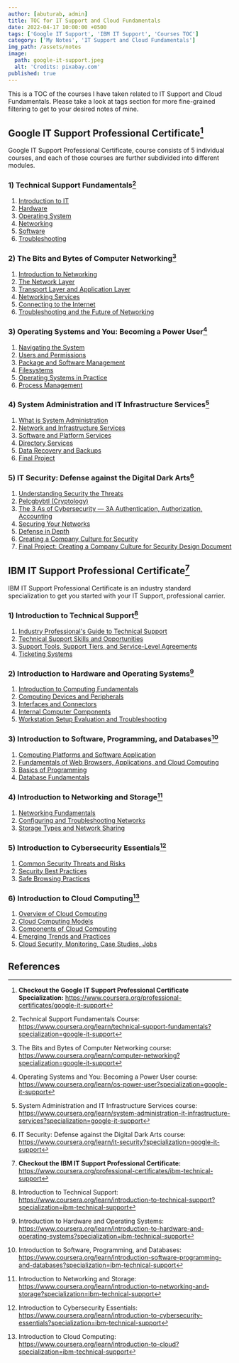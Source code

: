 ```yaml
---
author: [abuturab, admin]
title: TOC for IT Support and Cloud Fundamentals
date: 2022-04-17 10:00:00 +0500
tags: ['Google IT Support', 'IBM IT Support', 'Courses TOC']
category: ['My Notes', 'IT Support and Cloud Fundamentals']
img_path: /assets/notes
image:
  path: google-it-support.jpeg
  alt: 'Credits: pixabay.com'
published: true
---
```


This is a TOC of the courses I have taken related to IT Support and Cloud Fundamentals. Please take a look at tags section for more fine-grained filtering to get to your desired notes of mine.


## **Google IT Support Professional Certificate[^1]**

Google IT Support Professional Certificate, course consists of 5 individual courses, and each of those courses are further subdivided into different modules.

### **1) Technical Support Fundamentals[^2]**

1. [Introduction to IT](/posts/introduction-to-it)
2. [Hardware](/posts/hardware)
3. [Operating System](/posts/operating-system)
4. [Networking](/posts/networking)
5. [Software](/posts/software)
6. [Troubleshooting](/posts/troubleshooting)

### **2) The Bits and Bytes of Computer Networking[^3]**

1. [Introduction to Networking](/posts/introduction-to-networking)
2. [The Network Layer](/posts/the-network-layer)
3. [Transport Layer and Application Layer](/posts/transport-layer-and-application-layer)
4. [Networking Services](/posts/networking-services)
5. [Connecting to the Internet](/posts/connecting-to-the-internet)
6. [Troubleshooting and the Future of Networking](/posts/troubleshooting-and-the-future-of-networking)

### **3) Operating Systems and You: Becoming a Power User[^4]**

1. [Navigating the System](/posts/navigating-the-system)
2. [Users and Permissions](/posts/users-and-permissions)
3. [Package and Software Management](/posts/package-and-software-management)
4. [Filesystems](/posts/filesystems)
5. [Operating Systems in Practice](/posts/operating-systems-in-practice)
6. [Process Management](/posts/process-management)

### **4) System Administration and IT Infrastructure Services[^5]**

1. [What is System Administration](/posts/what-is-system-administration)
2. [Network and Infrastructure Services](/posts/network-and-infrastructure-services)
3. [Software and Platform Services](/posts/software-and-platform-services)
4. [Directory Services](/posts/directory-services)
5. [Data Recovery and Backups](/posts/data-recovery-and-backups)
6. [Final Project](/posts/sysadmin-and-it-infrastructure-services-final-project)

### **5) IT Security: Defense against the Digital Dark Arts[^6]**

1. [Understanding Security the Threats](/posts/understanding-the-security-threats)
2. [Pelcgbybtl (Cryptology)](/posts/pelcgbybtl)
3. [The 3 As of Cybersecurity — 3A Authentication, Authorization, Accounting](/posts/the-3as-of-cybersecurity)
4. [Securing Your Networks](/posts/securing-your-networks)
5. [Defense in Depth](/posts/defense-in-depth)
6. [Creating a Company Culture for Security](/posts/creating-a-company-culture-for-security)
7. [Final Project: Creating a Company Culture for Security Design Document](/posts/creating-a-company-culture-for-security-design-document)

## **IBM IT Support Professional Certificate[^7]**

IBM IT Support Professional Certificate is an industry standard specialization to get you started with your IT Support, professional carrier.

### **1) Introduction to Technical Support[^8]**

  1. [Industry Professional's Guide to Technical Support](/posts/industry-professionals-guide-to-technical-support)
  2. [Technical Support Skills and Opportunities](/posts/technical-support-skills-and-opportunities)
  3. [Support Tools, Support Tiers, and Service-Level Agreements](/posts/support-tools-support-tiers-and-service-level-agreements)
  4. [Ticketing Systems](/posts/ticketing-systems)

### **2) Introduction to Hardware and Operating Systems[^9]**

1. [Introduction to Computing Fundamentals](/posts/introduction-to-computing-fundamentals)
2. [Computing Devices and Peripherals](/posts/computing-devices-and-peripherals)
3. [Interfaces and Connectors](/posts/interfaces-and-connectors)
4. [Internal Computer Components](/posts/internal-computer-components)
5. [Workstation Setup Evaluation and Troubleshooting](/posts/workstation-setup-evaluation-and-troubleshooting)

### **3) Introduction to Software, Programming, and Databases[^10]**

1. [Computing Platforms and Software Application](/posts/computing-platforms-and-software-application)
2. [Fundamentals of Web Browsers, Applications, and Cloud Computing](/posts/fundamentals-of-web-browsers-applications-and-cloud-computing)
3. [Basics of Programming](/posts/basics-of-programming)
4. [Database Fundamentals](/posts/database-fundamentals)

### **4) Introduction to Networking and Storage[^11]**

1. [Networking Fundamentals](/posts/networking-fundamentals)
2. [Configuring and Troubleshooting Networks](/posts/configuring-and-troubleshooting-networks)
3. [Storage Types and Network Sharing](/posts/storage-types-and-network-sharing)

### **5) Introduction to Cybersecurity Essentials[^12]**

1. [Common Security Threats and Risks](/posts/common-security-threats-and-risks)
2. [Security Best Practices](/posts/security-best-practices)
3. [Safe Browsing Practices](/posts/safe-browsing-practices)

### **6) Introduction to Cloud Computing[^13]**

1. [Overview of Cloud Computing](/posts/overview-of-cloud-computing)
2. [Cloud Computing Models](/posts/cloud-computing-models)
3. [Components of Cloud Computing](/posts/components-of-cloud-computing)
4. [Emerging Trends and Practices](/posts/emerging-trends-and-practices)
5. [Cloud Security, Monitoring, Case Studies, Jobs](/posts/cloud-security-monitoring-case-studies-jobs)

## References

[^1]: **Checkout the Google IT Support Professional Certificate Specialization:** <https://www.coursera.org/professional-certificates/google-it-support>
[^2]: Technical Support Fundamentals Course: <https://www.coursera.org/learn/technical-support-fundamentals?specialization=google-it-support>
[^3]: The Bits and Bytes of Computer Networking course: <https://www.coursera.org/learn/computer-networking?specialization=google-it-support>
[^4]: Operating Systems and You: Becoming a Power User course: <https://www.coursera.org/learn/os-power-user?specialization=google-it-support>
[^5]: System Administration and IT Infrastructure Services course: <https://www.coursera.org/learn/system-administration-it-infrastructure-services?specialization=google-it-support>
[^6]: IT Security: Defense against the Digital Dark Arts course: <https://www.coursera.org/learn/it-security?specialization=google-it-support>
[^7]: **Checkout the IBM IT Support Professional Certificate:** <https://www.coursera.org/professional-certificates/ibm-technical-support>
[^8]: Introduction to Technical Support: <https://www.coursera.org/learn/introduction-to-technical-support?specialization=ibm-technical-support>
[^9]:Introduction to Hardware and Operating Systems: <https://www.coursera.org/learn/introduction-to-hardware-and-operating-systems?specialization=ibm-technical-support>
[^10]: Introduction to Software, Programming, and Databases: <https://www.coursera.org/learn/introduction-software-programming-and-databases?specialization=ibm-technical-support>
[^11]: Introduction to Networking and Storage: <https://www.coursera.org/learn/introduction-to-networking-and-storage?specialization=ibm-technical-support>
[^12]: Introduction to Cybersecurity Essentials: <https://www.coursera.org/learn/introduction-to-cybersecurity-essentials?specialization=ibm-technical-support>
[^13]: Introduction to Cloud Computing: <https://www.coursera.org/learn/introduction-to-cloud?specialization=ibm-technical-support>